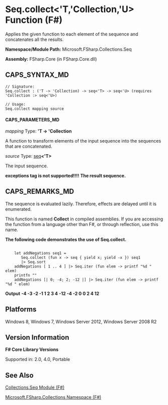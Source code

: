 # Seq.collect<'T,'Collection,'U> Function (F#)

Applies the given function to each element of the sequence and concatenates all the results.

**Namespace/Module Path:** Microsoft.FSharp.Collections.Seq

**Assembly:** FSharp.Core (in FSharp.Core.dll)


## CAPS_SYNTAX_MD

```
// Signature:
Seq.collect : ('T -> 'Collection) -> seq<'T> -> seq<'U> (requires 'Collection :> seq<'U>)

// Usage:
Seq.collect mapping source
```

#### CAPS_PARAMETERS_MD
*mapping*
Type: **'T -&gt; 'Collection**


A function to transform elements of the input sequence into the sequences that are concatenated.


*source*
Type: [seq](http://msdn.microsoft.com/en-us/library/2f0c87c6-8a0d-4d33-92a6-10d1d037ce75)**&lt;'T&gt;**


The input sequence.



**exceptions tag is not supported!!!!**
**The result sequence.**
## CAPS_REMARKS_MD
The sequence is evaluated lazily. Therefore, effects are delayed until it is enumerated.

This function is named **Collect** in compiled assemblies. If you are accessing the function from a language other than F#, or through reflection, use this name.

**The following code demonstrates the use of Seq.collect.**
```

    let addNegations seq1 =
       Seq.collect (fun x -> seq { yield x; yield -x }) seq1
       |> Seq.sort
    addNegations [ 1 .. 4 ] |> Seq.iter (fun elem -> printf "%d " elem)
    printfn ""
    addNegations [| 0; -4; 2; -12 |] |> Seq.iter (fun elem -> printf "%d " elem)
```

**Output**
**-4 -3 -2 -1 1 2 3 4**
**-12 -4 -2 0 0 2 4 12**
## Platforms
Windows 8, Windows 7, Windows Server 2012, Windows Server 2008 R2


## Version Information
**F# Core Library Versions**

Supported in: 2.0, 4.0, Portable




## See Also
[Collections.Seq Module &#40;F&#35;&#41;](Collections.Seq+Module+%28F%23%29.md)

[Microsoft.FSharp.Collections Namespace &#40;F&#35;&#41;](Microsoft.FSharp.Collections+Namespace+%28F%23%29.md)

